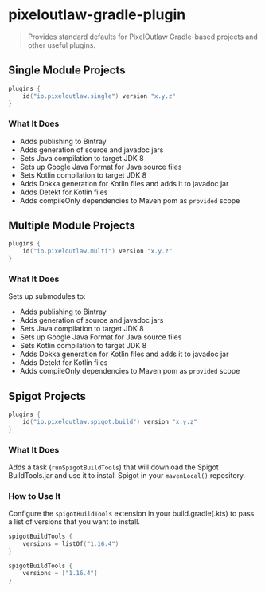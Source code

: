 # pixeloutlaw-gradle-plugin

> Provides standard defaults for PixelOutlaw Gradle-based projects and other useful plugins.

## Single Module Projects

```kotlin
plugins {
    id("io.pixeloutlaw.single") version "x.y.z"
}
```

### What It Does

* Adds publishing to Bintray
* Adds generation of source and javadoc jars
* Sets Java compilation to target JDK 8
* Sets up Google Java Format for Java source files
* Sets Kotlin compilation to target JDK 8
* Adds Dokka generation for Kotlin files and adds it to javadoc jar
* Adds Detekt for Kotlin files
* Adds compileOnly dependencies to Maven pom as `provided` scope

## Multiple Module Projects

```kotlin
plugins {
    id("io.pixeloutlaw.multi") version "x.y.z"
}
```

### What It Does

Sets up submodules to:

* Adds publishing to Bintray
* Adds generation of source and javadoc jars
* Sets Java compilation to target JDK 8
* Sets up Google Java Format for Java source files
* Sets Kotlin compilation to target JDK 8
* Adds Dokka generation for Kotlin files and adds it to javadoc jar
* Adds Detekt for Kotlin files
* Adds compileOnly dependencies to Maven pom as `provided` scope

## Spigot Projects

```kotlin
plugins {
    id("io.pixeloutlaw.spigot.build") version "x.y.z"
}
```

### What It Does

Adds a task (`runSpigotBuildTools`) that will download the Spigot BuildTools.jar and use it to install
Spigot in your `mavenLocal()` repository.

### How to Use It

Configure the `spigotBuildTools` extension in your build.gradle(.kts) to pass a list of versions that you
want to install.

```kotlin
spigotBuildTools {
    versions = listOf("1.16.4")
}
```
```groovy
spigotBuildTools {
    versions = ["1.16.4"]
}
```
